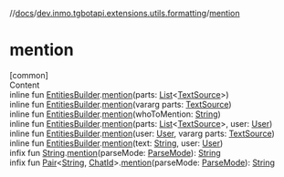 //[docs](../../index.md)/[dev.inmo.tgbotapi.extensions.utils.formatting](index.md)/[mention](mention.md)



# mention  
[common]  
Content  
inline fun [EntitiesBuilder](-entities-builder/index.md).[mention](mention.md)(parts: [List](https://kotlinlang.org/api/latest/jvm/stdlib/kotlin.collections/-list/index.html)<[TextSource](../dev.inmo.tgbotapi.CommonAbstracts/-text-source/index.md)>)  
inline fun [EntitiesBuilder](-entities-builder/index.md).[mention](mention.md)(vararg parts: [TextSource](../dev.inmo.tgbotapi.CommonAbstracts/-text-source/index.md))  
inline fun [EntitiesBuilder](-entities-builder/index.md).[mention](mention.md)(whoToMention: [String](https://kotlinlang.org/api/latest/jvm/stdlib/kotlin/-string/index.html))  
inline fun [EntitiesBuilder](-entities-builder/index.md).[mention](mention.md)(parts: [List](https://kotlinlang.org/api/latest/jvm/stdlib/kotlin.collections/-list/index.html)<[TextSource](../dev.inmo.tgbotapi.CommonAbstracts/-text-source/index.md)>, user: [User](../dev.inmo.tgbotapi.types/-user/index.md))  
inline fun [EntitiesBuilder](-entities-builder/index.md).[mention](mention.md)(user: [User](../dev.inmo.tgbotapi.types/-user/index.md), vararg parts: [TextSource](../dev.inmo.tgbotapi.CommonAbstracts/-text-source/index.md))  
inline fun [EntitiesBuilder](-entities-builder/index.md).[mention](mention.md)(text: [String](https://kotlinlang.org/api/latest/jvm/stdlib/kotlin/-string/index.html), user: [User](../dev.inmo.tgbotapi.types/-user/index.md))  
infix fun [String](https://kotlinlang.org/api/latest/jvm/stdlib/kotlin/-string/index.html).[mention](mention.md)(parseMode: [ParseMode](../dev.inmo.tgbotapi.types.ParseMode/-parse-mode/index.md)): [String](https://kotlinlang.org/api/latest/jvm/stdlib/kotlin/-string/index.html)  
infix fun [Pair](https://kotlinlang.org/api/latest/jvm/stdlib/kotlin/-pair/index.html)<[String](https://kotlinlang.org/api/latest/jvm/stdlib/kotlin/-string/index.html), [ChatId](../dev.inmo.tgbotapi.types/-chat-id/index.md)>.[mention](mention.md)(parseMode: [ParseMode](../dev.inmo.tgbotapi.types.ParseMode/-parse-mode/index.md)): [String](https://kotlinlang.org/api/latest/jvm/stdlib/kotlin/-string/index.html)  



